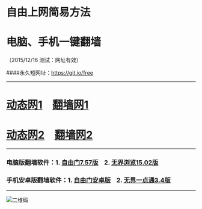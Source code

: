 # 自由上网简易方法
# 电脑、手机一键翻墙
（2015/12/16 测试：网址有效）

####永久短网址：https://git.io/free

***

# <a href="http://dt3.pwnz.org/1216" target="_blank">动态网1</a>&nbsp;&nbsp;&nbsp;&nbsp;<a href="http://f2i89.x.incapdns.net" target="_blank">翻墙网1</a>

# <a href="http://dt4.arno.fi/1216" target="_blank">动态网2</a>&nbsp;&nbsp;&nbsp;&nbsp;<a href="http://tqakv.x.incapdns.net" target="_blank">翻墙网2</a>

***

### 电脑版翻墙软件：1. <a href="https://git.io/fgp" target="_blank">自由门7.57版</a>&nbsp;&nbsp;&nbsp;&nbsp;2. <a href="https://git.io/HNvvvQ" target="_blank">无界浏览15.02版</a>

### 手机安卓版翻墙软件：1. <a href="https://git.io/fgma" target="_blank">自由门安卓版</a>&nbsp;&nbsp;&nbsp;&nbsp;2. <a href="https://git.io/2S1IBQ" target="_blank">无界一点通3.4版</a>

***

![二维码](http://tqakv.x.incapdns.net/pic/yjfq0.png)
